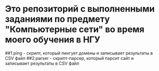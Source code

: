 # Это репозиторий с выполненными заданиями по предмету "Компьютерные сети" во время моего обучения в НГУ

##1.ping - скрипт, который пингует домены и записывает результаты в CSV файл
##2.parser - скрипт-парсер, который парсит сайт и записывает результаты в CSV файл 
